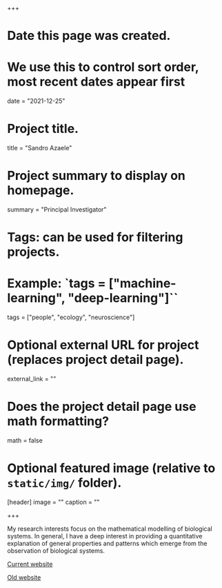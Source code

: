 +++
# Date this page was created.
# We use this to control sort order, most recent dates appear first
date = "2021-12-25"

# Project title.
title = "Sandro Azaele"

# Project summary to display on homepage.
summary = "Principal Investigator"

# Tags: can be used for filtering projects.
# Example: `tags = ["machine-learning", "deep-learning"]``
tags = ["people", "ecology", "neuroscience"]

# Optional external URL for project (replaces project detail page).
external_link = ""

# Does the project detail page use math formatting?
math = false

# Optional featured image (relative to `static/img/` folder).
[header]
image = ""
caption = ""

+++

My research interests focus on the mathematical modelling of biological systems. In general, I have a deep interest in providing a quantitative explanation of general properties and patterns which emerge from the observation of biological systems.

[Current website](https://sandroaza.github.io/sandro.azaele.github.io//)

[Old website](http://www1.maths.leeds.ac.uk/~fbssaz/contacts.html)
